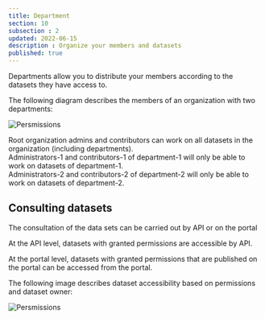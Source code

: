 ```yaml
---
title: Department
section: 10
subsection : 2
updated: 2022-06-15
description : Organize your members and datasets
published: true
---
```


Departments allow you to distribute your members according to the datasets they have access to.

The following diagram describes the members of an organization with two departments:

![Persmissions](./images/user-guide-backoffice/permission-1.jpg)


Root organization admins and contributors can work on all datasets in the organization (including departments).  
Administrators-1 and contributors-1 of department-1 will only be able to work on datasets of department-1.  
Administrators-2 and contributors-2 of department-2 will only be able to work on datasets of department-2.

## Consulting datasets

The consultation of the data sets can be carried out by API or on the portal

At the API level, datasets with granted permissions are accessible by API.

At the portal level, datasets with granted permissions that are published on the portal can be accessed from the portal.

The following image describes dataset accessibility based on permissions and dataset owner:

![Persmissions](./images/user-guide-backoffice/permission-2.jpg)
